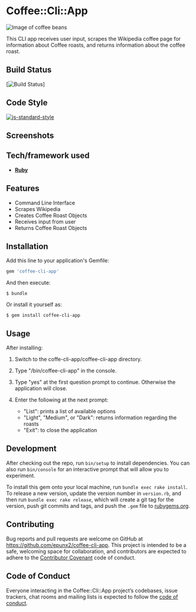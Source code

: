 # Coffee::Cli::App
![Image of coffee beans](https://images.pexels.com/photos/34085/pexels-photo.jpg?auto=compress&cs=tinysrgb&h=350)

This CLI app receives user input, scrapes the Wikipedia coffee page for information about Coffee roasts, and returns information about the coffee roast.

## Build Status

[![Build Status](https://travis-ci.org/epunx2/coffee-cli-app)]

## Code Style

[![js-standard-style](https://img.shields.io/badge/code%20style-standard-brightgreen.svg?style=flat)](https://github.com/feross/standard)

## Screenshots

## Tech/framework used

  - **[Ruby](https://www.ruby-lang.org/en/)**

## Features

  - Command Line Interface
  - Scrapes Wikipedia
  - Creates Coffee Roast Objects
  - Receives input from user
  - Returns Coffee Roast Objects

## Installation

Add this line to your application's Gemfile:

```ruby
gem 'coffee-cli-app'
```

And then execute:

    $ bundle

Or install it yourself as:

    $ gem install coffee-cli-app

## Usage

After installing:

1. Switch to the coffe-cli-app/coffee-cli-app directory.

2. Type "/bin/coffee-cli-app" in the console.

3. Type "yes" at the first question prompt to continue. Otherwise the application will close.

4. Enter the following at the next prompt:
   - "List": prints a list of available options
   - "Light", "Medium", or "Dark": returns information regarding the roasts
   - "Exit": to close the application

## Development

After checking out the repo, run `bin/setup` to install dependencies. You can also run `bin/console` for an interactive prompt that will allow you to experiment.

To install this gem onto your local machine, run `bundle exec rake install`. To release a new version, update the version number in `version.rb`, and then run `bundle exec rake release`, which will create a git tag for the version, push git commits and tags, and push the `.gem` file to [rubygems.org](https://rubygems.org).

## Contributing

Bug reports and pull requests are welcome on GitHub at https://github.com/epunx2/coffee-cli-app. This project is intended to be a safe, welcoming space for collaboration, and contributors are expected to adhere to the [Contributor Covenant](http://contributor-covenant.org) code of conduct.

## Code of Conduct

Everyone interacting in the Coffee::Cli::App project’s codebases, issue trackers, chat rooms and mailing lists is expected to follow the [code of conduct](https://github.com/epunx2/coffee-cli-app/coffee-cli-app/CODE_OF_CONDUCT.md).
